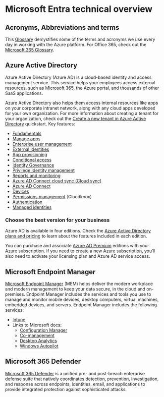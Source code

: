# Microsoft Entra technical overview

## Acronyms, Abbreviations and terms

This [Glossary](./pages/glossary.md) demystifies some of the terms and acronyms we use every day in working with the Azure platform. For Office 365, check out the [Microsoft 365 Glossary](https://docs.microsoft.com/microsoft-365/community/glossary).

## Azure Active Directory

Azure Active Directory (Azure AD) is a cloud-based identity and access management service. This service helps your employees access external resources, such as Microsoft 365, the Azure portal, and thousands of other SaaS applications. 

Azure Active Directory also helps them access internal resources like apps on your corporate intranet network, along with any cloud apps developed for your own organization. For more information about creating a tenant for your organization, check out the [Create a new tenant in Azure Active Directory](https://docs.microsoft.com/azure/active-directory/fundamentals/active-directory-whatis) quickstart. Key features:

- [Fundamentals](./pages/fundamentals.md)
- [Manage apps](./pages/manage-apps.md)
- [Enterprise user management](./pages/enterprise-users.md)
- [External identities](./pages/external-identities.md)
- [App provisioning](./pages/app-provisioning.md)
- [Conditional access](./pages/conditional-access.md)
- [Identity Governance](./pages/governance.md)
- [Privilege identity management](./pages/pim.md)
- [Reports and monitoring](./pages/reports-monitoring.md)
- [Azure AD Connect cloud sync (Cloud sync)](./pages/cloud-sync.md)
- [Azure AD Connect](./pages/hybrid.md)
- [Devices](./pages/devices.md)
- [Permissions management](./pages/permissions-management.md) (Cloudknox)
- [Authentication](./pages/authentication.md)
- [Managed identities](./pages/managed-identities.md)

### Choose the best version for your business

Azure AD is available in four editions. Check the [Azure Active Directory plans and pricing](https://www.microsoft.com/security/business/identity-access/azure-active-directory-pricing) to learn about the features included in each edition.

You can purchase and associate [Azure AD Premium](https://docs.microsoft.com/azure/active-directory/fundamentals/active-directory-get-started-premium) editions with your Azure subscription. If you need to create a new Azure subscription, you'll also need to activate your licensing plan and Azure AD service access.

## Microsoft Endpoint Manager

[Microsoft Endpoint Manager](https://docs.microsoft.com/mem/endpoint-manager-overview) (MEM) helps deliver the modern workplace and modern management to keep your data secure, in the cloud and on-premises. Endpoint Manager includes the services and tools you use to manage and monitor mobile devices, desktop computers, virtual machines, embedded devices, and servers. Endpoint Manager includes the following services:

- [Intune](./pages/Intune.md)
- Links to Microsoft docs:
  - [Configuration Manager](https://docs.microsoft.com/mem/configmgr/core/understand/introduction)
  - [Co-management](https://docs.microsoft.com/mem/configmgr/comanage/overview)
  - [Desktop Analytics](https://docs.microsoft.com/mem/configmgr/desktop-analytics/overview)
  - [Windows Autopilot](https://docs.microsoft.com/mem/autopilot/windows-autopilot)

## Microsoft 365 Defender

[Microsoft 365 Defender](pages/defender.md) is a unified pre- and post-breach enterprise defense suite that natively coordinates detection, prevention, investigation, and response across endpoints, identities, email, and applications to provide integrated protection against sophisticated attacks.